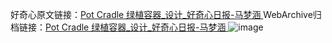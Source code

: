 好奇心原文链接：[Pot Cradle 绿植容器_设计_好奇心日报-马梦涵 ](https://www.qdaily.com/articles/10507.html)
WebArchive归档链接：[Pot Cradle 绿植容器_设计_好奇心日报-马梦涵 ](http://web.archive.org/web/20190623160449/https://www.qdaily.com/articles/10507.html)
![image](http://ww3.sinaimg.cn/large/007d5XDply1g3vz482gksj30u047kam0)